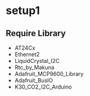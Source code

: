 # setup1

## Require Library

* AT24Cx
* Ethernet2
* LiquidCrystal_I2C
* Rtc_by_Makuna
* Adafruit_MCP9600_Library
* Adafruit_BusIO
* K30_CO2_I2C_Arduino

